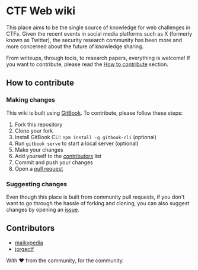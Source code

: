 # CTF Web wiki

This place aims to be the single source of knowledge for web challenges in CTFs. Given the recent events in social media platforms such as X (formerly known as Twitter), the security research community has been more and more concerned about the future of knowledge sharing.

From writeups, through tools, to research papers, everything is welcome! If you want to contribute, please read the [How to contribute](#how-to-contribute) section.

## How to contribute

### Making changes

This wiki is built using [GitBook](https://www.gitbook.com/). To contribute, please follow these steps:
1. Fork this repository
2. Clone your fork
3. Install GitBook CLI: `npm install -g gitbook-cli` (optional)
4. Run `gitbook serve` to start a local server (optional)
5. Make your changes
6. Add yourself to the [contributors](#contributors) list
6. Commit and push your changes
7. Open a [pull request](https://docs.github.com/en/pull-requests/collaborating-with-pull-requests/proposing-changes-to-your-work-with-pull-requests/about-pull-requests)

### Suggesting changes

Even though this place is built from community pull requests, if you don't want to go through the hassle of forking and cloning, you can also suggest changes by opening an [issue](https://github.com/jorgectf/ctf-web/issues/new?assignees=&labels=&projects=&template=suggestion.yml&title=%5BSuggestion%5D%20).

## Contributors

- [maikypedia](https://twitter.com/maikypedia)
- [jorgectf](https://twitter.com/jorge_ctf)

With ❤️ from the community, for the community.

